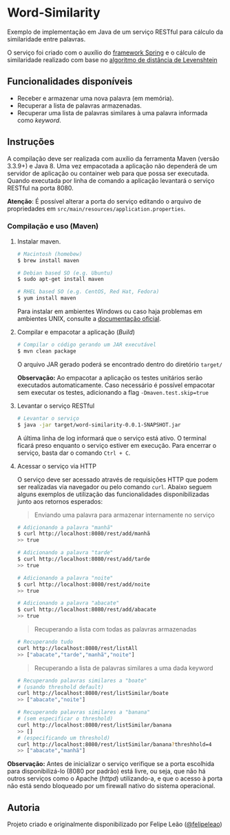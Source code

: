# Word-Similarity

Exemplo de implementação em Java de um serviço RESTful para cálculo da similaridade entre palavras.

O serviço foi criado com o auxílio do [framework Spring](https://spring.io/) e o cálculo de similaridade realizado com base no [algoritmo de distância de Levenshtein](https://pt.wikipedia.org/wiki/Distância_Levenshtein)

## Funcionalidades disponíveis

- Receber e armazenar uma nova palavra (em memória).
- Recuperar a lista de palavras armazenadas.
- Recuperar uma lista de palavras similares à uma palavra informada como _keyword_.

## Instruções

A compilação deve ser realizada com auxílio da ferramenta Maven (versão 3.3.9+) e Java 8. Uma vez empacotada a aplicação não dependerá de um servidor de aplicação ou container web para que possa ser executada. Quando executada por linha de comando a aplicação levantará o serviço RESTful na porta 8080.

__Atenção__: É possível alterar a porta do serviço editando o arquivo de propriedades em `src/main/resources/application.properties`.

### Compilação e uso (Maven)

1. Instalar maven.
   ```bash 
   # Macintosh (homebew)
   $ brew install maven
   
   # Debian based SO (e.g. Ubuntu)
   $ sudo apt-get install maven
   
   # RHEL based SO (e.g. CentOS, Red Hat, Fedora)
   $ yum install maven
   ```    
    Para instalar em ambientes Windows ou caso haja problemas em ambientes UNIX, consulte a [documentação oficial](https://maven.apache.org/install.html).

2. Compilar e empacotar a aplicação (_Build_)
   ```bash
   # Compilar o código gerando um JAR executável
   $ mvn clean package
   ```
   O arquivo JAR gerado poderá se encontrado dentro do diretório `target/`

    __Observação:__ Ao empacotar a aplicação os testes unitários serão executados automaticamente. Caso necessário é possível empacotar sem executar os testes, adicionando a flag `-Dmaven.test.skip=true`

3. Levantar o serviço RESTful
    ```bash
    # Levantar o serviço
    $ java -jar target/word-similarity-0.0.1-SNAPSHOT.jar
    ```
    A última linha de log informará que o serviço está ativo. O terminal ficará preso enquanto o serviço estiver em execução. Para encerrar o serviço, basta dar o comando `Ctrl + C`.
4. Acessar o serviço via HTTP

    O serviço deve ser acessado através de requisições HTTP que podem ser realizadas via navegador ou pelo comando `curl`. Abaixo seguem alguns exemplos de utilização das funcionalidades disponibilizadas junto aos retornos esperados:

    > Enviando uma palavra para armazenar internamente no serviço
    ```bash
    # Adicionando a palavra "manhã"
    $ curl http://localhost:8080/rest/add/manhã
    >> true
    ```
    ```bash
    # Adicionando a palavra "tarde"
    $ curl http://localhost:8080/rest/add/tarde
    >> true
    ```
    ```bash
    # Adicionando a palavra "noite"
    $ curl http://localhost:8080/rest/add/noite
    >> true
    ```
    ```bash
    # Adicionando a palavra "abacate"
    $ curl http://localhost:8080/rest/add/abacate
    >> true
    ```

    > Recuperando a lista com todas as palavras armazenadas
    ```bash
    # Recuperando tudo
    curl http://localhost:8080/rest/listAll
    >> ["abacate","tarde","manhã","noite"]
    ```

    > Recuperando a lista de palavras similares a uma dada keyword
    ```bash
    # Recuperando palavras similares a "boate"
    # (usando threshold default)
    curl http://localhost:8080/rest/listSimilar/boate
    >> ["abacate","noite"]
    ```
    ```bash
    # Recuperando palavras similares a "banana"
    # (sem especificar o threshold)
    curl http://localhost:8080/rest/listSimilar/banana
    >> []
    # (especificando um threshold)
    curl http://localhost:8080/rest/listSimilar/banana?threshhold=4
    >> ["abacate","manhã"]
    ```

**Observação:** Antes de inicializar o serviço verifique se a porta escolhida para disponibilizá-lo (8080 por padrão) está livre, ou seja, que não há outros serviços como o Apache (_httpd_) utilizando-a, e que o acesso à porta não está sendo bloqueado por um firewall nativo do sistema operacional.

## Autoria

Projeto criado e originalmente disponibilizado por Felipe Leão ([@felipeleao](http://github.com/felipeleao))
